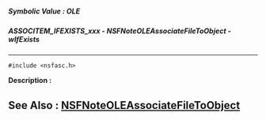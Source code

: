 ##### Symbolic Value : OLE
##### ASSOCITEM_IFEXISTS_xxx - NSFNoteOLEAssociateFileToObject - wIfExists
---
```
#include <nsfasc.h>
```
**Description :**



**See Also :**
[NSFNoteOLEAssociateFileToObject](/domino-c-api-docs/reference/Func/NSFNoteOLEAssociateFileToObject)
---
